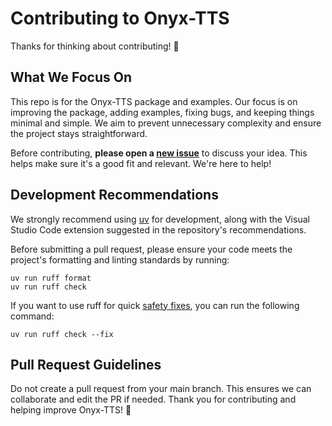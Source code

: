 # Contributing to Onyx-TTS

Thanks for thinking about contributing! 🎉

## What We Focus On

This repo is for the Onyx-TTS package and examples. Our focus is on improving the package, adding examples, fixing bugs, and keeping things minimal and simple. We aim to prevent unnecessary complexity and ensure the project stays straightforward.

Before contributing, **please open a [new issue](https://github.com/0N-Labs/onyx-tts/issues)** to discuss your idea. This helps make sure it's a good fit and relevant. We're here to help!

## Development Recommendations

We strongly recommend using [uv](https://docs.astral.sh/uv/getting-started/installation) for development, along with the Visual Studio Code extension suggested in the repository's recommendations.

Before submitting a pull request, please ensure your code meets the project's formatting and linting standards by running:

```console
uv run ruff format
uv run ruff check
```

If you want to use ruff for quick [safety fixes](https://docs.astral.sh/ruff/linter/#fix-safety),
you can run the following command:

```console
uv run ruff check --fix
```

## Pull Request Guidelines

Do not create a pull request from your main branch. This ensures we can collaborate and edit the PR if needed.
Thank you for contributing and helping improve Onyx-TTS! 🚀
